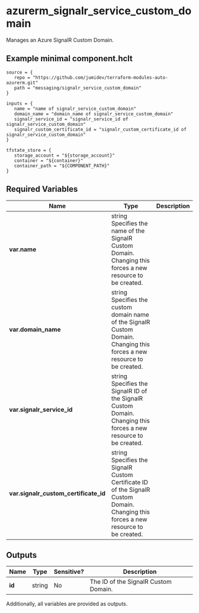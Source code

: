 # azurerm_signalr_service_custom_domain

Manages an Azure SignalR Custom Domain.

## Example minimal component.hclt

```hcl
source = {
   repo = "https://github.com/jumidev/terraform-modules-auto-azurerm.git" 
   path = "messaging/signalr_service_custom_domain" 
}

inputs = {
   name = "name of signalr_service_custom_domain" 
   domain_name = "domain_name of signalr_service_custom_domain" 
   signalr_service_id = "signalr_service_id of signalr_service_custom_domain" 
   signalr_custom_certificate_id = "signalr_custom_certificate_id of signalr_service_custom_domain" 
}

tfstate_store = {
   storage_account = "${storage_account}" 
   container = "${container}" 
   container_path = "${COMPONENT_PATH}" 
}

```

## Required Variables

| Name | Type |  Description |
| ---- | --------- |  ----------- |
| **var.name** | string  Specifies the name of the SignalR Custom Domain. Changing this forces a new resource to be created. | 
| **var.domain_name** | string  Specifies the custom domain name of the SignalR Custom Domain. Changing this forces a new resource to be created. | 
| **var.signalr_service_id** | string  Specifies the SignalR ID of the SignalR Custom Domain. Changing this forces a new resource to be created. | 
| **var.signalr_custom_certificate_id** | string  Specifies the SignalR Custom Certificate ID of the SignalR Custom Domain. Changing this forces a new resource to be created. | 



## Outputs

| Name | Type | Sensitive? | Description |
| ---- | ---- | --------- | --------- |
| **id** | string | No  | The ID of the SignalR Custom Domain. | 

Additionally, all variables are provided as outputs.
